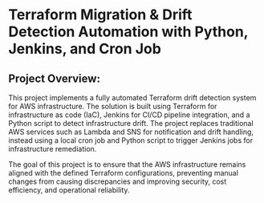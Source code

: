 # Terraform Migration & Drift Detection Automation with Python, Jenkins, and Cron Job
## Project Overview:
This project implements a fully automated Terraform drift detection system for AWS infrastructure. The solution is built using Terraform for infrastructure as code (IaC), Jenkins for CI/CD pipeline integration, and a Python script to detect infrastructure drift. The project replaces traditional AWS services such as Lambda and SNS for notification and drift handling, instead using a local cron job and Python script to trigger Jenkins jobs for infrastructure remediation.

The goal of this project is to ensure that the AWS infrastructure remains aligned with the defined Terraform configurations, preventing manual changes from causing discrepancies and improving security, cost efficiency, and operational reliability.
